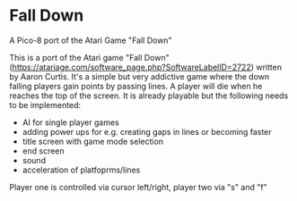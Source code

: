 # Fall Down
A Pico-8 port of the Atari Game "Fall Down"

This is a port of the Atari game "Fall Down" (https://atariage.com/software_page.php?SoftwareLabelID=2722) written by Aaron Curtis. It's a simple but very addictive game where the down falling players gain points by passing lines. A player will die when he reaches the top of the screen. It is already playable but the following needs to be implemented:

* AI for single player games
* adding power ups for e.g. creating gaps in lines or becoming faster
* title screen with game mode selection
* end screen
* sound
* acceleration of platfoprms/lines

Player one is controlled via cursor left/right, player two via "s" and "f"
